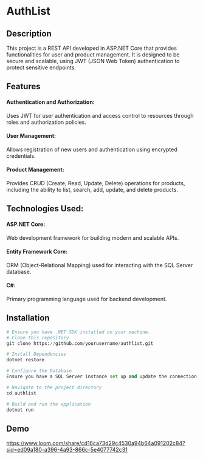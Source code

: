 # AuthList

## Description

This project is a REST API developed in ASP.NET Core that provides functionalities for user and product management. It is designed to be secure and scalable, using JWT (JSON Web Token) authentication to protect sensitive endpoints.

## Features

#### Authentication and Authorization: 
Uses JWT for user authentication and access control to resources through roles and authorization policies.

#### User Management:
Allows registration of new users and authentication using encrypted credentials.

#### Product Management: 
Provides CRUD (Create, Read, Update, Delete) operations for products, including the ability to list, search, add, update, and delete products.

## Technologies Used:
#### ASP.NET Core:
Web development framework for building modern and scalable APIs.

#### Entity Framework Core: 
ORM (Object-Relational Mapping) used for interacting with the SQL Server database.

#### C#: 
Primary programming language used for backend development.


## Installation

```python
# Ensure you have .NET SDK installed on your machine.
# Clone this repository
git clone https://github.com/yourusername/authlist.git

# Install Dependencies
dotnet restore

# Configure the Database
Ensure you have a SQL Server instance set up and update the connection string in `appsettings.json`.

# Navigate to the project directory
cd authlist

# Build and run the application
dotnet run

```

## Demo
https://www.loom.com/share/cd16ca73d29c4530a94b64a091202c84?sid=ed09a180-a396-4a93-866c-5e4077742c31

